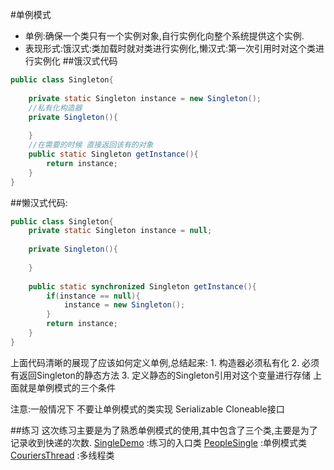 ﻿#单例模式
 - 单例:确保一个类只有一个实例对象,自行实例化向整个系统提供这个实例.
 - 表现形式:饿汉式:类加载时就对类进行实例化,懒汉式:第一次引用时对这个类进行实例化
##饿汉式代码
```java
public class Singleton{
	
	private static Singleton instance = new Singleton();
	//私有化构造器
	private Singleton(){
	
	}
	//在需要的时候 直接返回该有的对象
	public static Singleton getInstance(){
		return instance;
	}
}
```
##懒汉式代码:
```java
public class Singleton{
	private static Singleton instance = null;
	
	private Singleton(){
		
	}
	
	public static synchronized Singleton getInstance(){
		if(instance == null){
			instance = new Singleton();
		}
		return instance;
	}
}	
```
上面代码清晰的展现了应该如何定义单例,总结起来:
	1. 构造器必须私有化
	2. 必须有返回Singleton的静态方法
	3. 定义静态的Singleton引用对这个变量进行存储
上面就是单例模式的三个条件 

注意:一般情况下 不要让单例模式的类实现 Serializable Cloneable接口

##练习
这次练习主要是为了熟悉单例模式的使用,其中包含了三个类,主要是为了记录收到快递的次数.
	[SingleDemo](https://github.com/haormj/java/blob/designPattern/singleton/SingleDemo.java)         :练习的入口类
	[PeopleSingle](https://github.com/haormj/java/blob/designPattern/singleton/PeopleSingle.java)     :单例模式类
	[CouriersThread](https://github.com/haormj/java/blob/designPattern/singleton/CouriersThread.java) :多线程类

